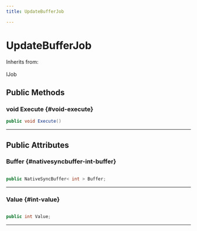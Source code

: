 ```yaml
---
title: UpdateBufferJob

---
```


# UpdateBufferJob







Inherits from: <br></br>IJob




## Public Methods

### void Execute {#void-execute}

```csharp
public void Execute()
```






-----------

## Public Attributes

### Buffer {#nativesyncbuffer-int-buffer}

```csharp

public NativeSyncBuffer< int > Buffer;

```






-----------

### Value {#int-value}

```csharp

public int Value;

```






-----------


